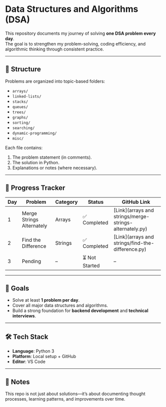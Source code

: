 # Data Structures and Algorithms (DSA)

This repository documents my journey of solving **one DSA problem every day**.  
The goal is to strengthen my problem-solving, coding efficiency, and algorithmic thinking through consistent practice.

---

## 📌 Structure
Problems are organized into topic-based folders:
- `arrays/`
- `linked-lists/`
- `stacks/`
- `queues/`
- `trees/`
- `graphs/`
- `sorting/`
- `searching/`
- `dynamic-programming/`
- `misc/`

Each file contains:
1. The problem statement (in comments).
2. The solution in Python.
3. Explanations or notes (where necessary).

---

## 🚀 Progress Tracker

| Day | Problem                  | Category | Status        | GitHub Link                                     |
|-----|---------------------------|----------|---------------|------------------------------------------------|
| 1   | Merge Strings Alternately | Arrays   | ✅ Completed  | [Link](arrays and strings/merge-strings-alternately.py)    |
| 2   | Find the Difference       | Strings  | ✅ Completed  | [Link](arrays and strings/find-the-difference.py)         |
| 3   | Pending                   | –        | ⏳ Not Started| –                                              |



---

## 🎯 Goals
- Solve at least **1 problem per day**.
- Cover all major data structures and algorithms.
- Build a strong foundation for **backend development** and **technical interviews**.

---

## 🛠️ Tech Stack
- **Language**: Python 3
- **Platform**: Local setup + GitHub
- **Editor**:  VS Code

---

## 📖 Notes
This repo is not just about solutions—it’s about documenting thought processes, learning patterns, and improvements over time.
